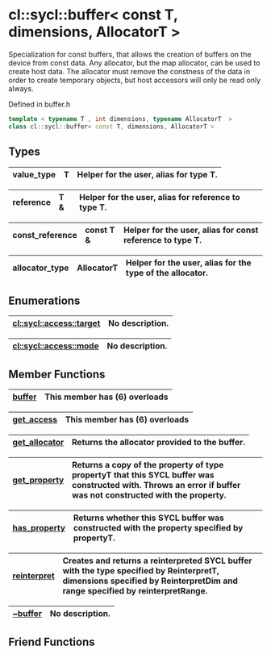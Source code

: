 # cl::sycl::buffer< const T, dimensions, AllocatorT >

Specialization for const buffers, that allows the creation of buffers on the device from const data. Any allocator, but the map allocator, can be used to create host data. The allocator must remove the constness of the data in order to create temporary objects, but host accessors will only be read only always. 

Defined in buffer.h

```cpp
template < typename T , int dimensions, typename AllocatorT  >
class cl::sycl::buffer< const T, dimensions, AllocatorT >
```

## Types

| value_type | T | Helper for the user, alias for type T.  |
| :--- | :--- | :--- |

| reference | T & | Helper for the user, alias for reference to type T.  |
| :--- | :--- | :--- |

| const_reference | const T & | Helper for the user, alias for const reference to type T.  |
| :--- | :--- | :--- |

| allocator_type | AllocatorT | Helper for the user, alias for the type of the allocator.  |
| :--- | :--- | :--- |

## Enumerations

| [cl::sycl::access::target](./enums/target/README.md) | No description. |
| :--- | :--- |

| [cl::sycl::access::mode](./enums/mode/README.md) | No description. |
| :--- | :--- |

## Member Functions

| [buffer](./functions/buffer/README.md) | This member has (6) overloads |
| :--- | :--- |

| [get_access](./functions/get_access/README.md) | This member has (6) overloads |
| :--- | :--- |

| [get_allocator](./functions/get_allocator/README.md) | Returns the allocator provided to the buffer.  |
| :--- | :--- |

| [get_property](./functions/get_property/README.md) | Returns a copy of the property of type propertyT that this SYCL buffer was constructed with. Throws an error if buffer was not constructed with the property.  |
| :--- | :--- |

| [has_property](./functions/has_property/README.md) | Returns whether this SYCL buffer was constructed with the property specified by propertyT.  |
| :--- | :--- |

| [reinterpret](./functions/reinterpret/README.md) | Creates and returns a reinterpreted SYCL buffer with the type specified by ReinterpretT, dimensions specified by ReinterpretDim and range specified by reinterpretRange.  |
| :--- | :--- |

| [~buffer](./functions/~buffer/README.md) | No description. |
| :--- | :--- |


## Friend Functions

